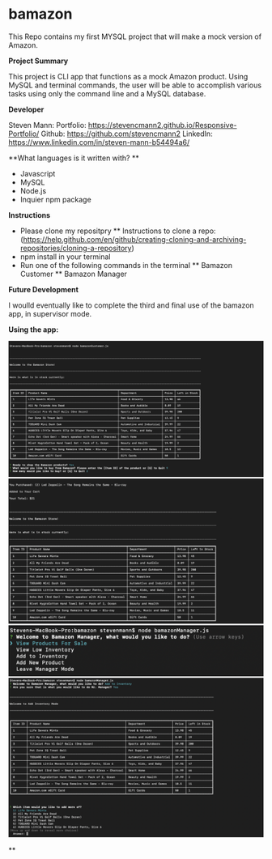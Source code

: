 # bamazon
This Repo contains my first MYSQL project that will make a mock version of Amazon. 

**Project Summary**

This project is CLI app that functions as a mock Amazon product. Using MySQL and terminal commands, the user will be able to accomplish various tasks using only the command line and a MySQL database. 

**Developer**

Steven Mann:
Portfolio: https://stevencmann2.github.io/Responsive-Portfolio/
Github: https://github.com/stevencmann2
LinkedIn: https://www.linkedin.com/in/steven-mann-b54494a6/

**What languages is it written with? **

* Javascript
* MySQL
* Node.js
* Inquier npm package

**Instructions**
* Please clone my repositpry 
 ** Instructions to clone a repo:(https://help.github.com/en/github/creating-cloning-and-archiving-repositories/cloning-a-repository)
* npm install in your terminal 
* Run one of the following commands in the terminal 
 ** Bamazon Customer 
 ** Bamazon Manager 


**Future Development**

I woulld eventually like to complete the third and final use of the bamazon app, in supervisor mode. 

**Using the app:**

![Image 1 of bamazon Customer Mode](./bamazonCustomer1.png)
![Image 2 of bamazon Customer Mode](./bamazonCustomer2.png)
![Image 1 of bamazon Manger Mode](./bamazonManager1.png)
![Image 2 of bamazon Manager Mode](./bamazonManager2.png)

** 
